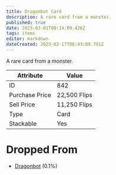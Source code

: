 ```yaml
---
title: Dragonbot Card
description: A rare card from a monster.
published: true
date: 2023-03-01T00:14:09.426Z
tags: items
editor: markdown
dateCreated: 2023-02-17T06:43:09.791Z
---
```


A rare card from a monster.

|Attribute|Value|
|-|-|
|ID|842|
|Purchase Price|22,500 Flips|
|Sell Price|11,250 Flips|
|Type|Card|
|Stackable|Yes|


# Dropped From
 * [Dragonbot](/monsters/dragonbot) (0.1%)
